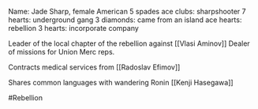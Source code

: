 Name: Jade Sharp, female American
5 spades
ace clubs: sharpshooter
7 hearts: underground gang
3 diamonds: came from an island
ace hearts: rebellion
3 hearts: incorporate company

Leader of the local chapter of the rebellion against [[Vlasi Aminov]]
Dealer of missions for Union Merc reps.

Contracts medical services from [[Radoslav Efimov]]

Shares common languages with wandering Ronin [[Kenji Hasegawa]]

#Rebellion
